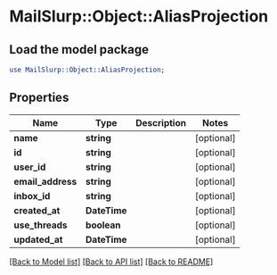 # MailSlurp::Object::AliasProjection

## Load the model package
```perl
use MailSlurp::Object::AliasProjection;
```

## Properties
Name | Type | Description | Notes
------------ | ------------- | ------------- | -------------
**name** | **string** |  | [optional] 
**id** | **string** |  | [optional] 
**user_id** | **string** |  | [optional] 
**email_address** | **string** |  | [optional] 
**inbox_id** | **string** |  | [optional] 
**created_at** | **DateTime** |  | [optional] 
**use_threads** | **boolean** |  | [optional] 
**updated_at** | **DateTime** |  | [optional] 

[[Back to Model list]](../README#documentation-for-models) [[Back to API list]](../README#documentation-for-api-endpoints) [[Back to README]](../README)


